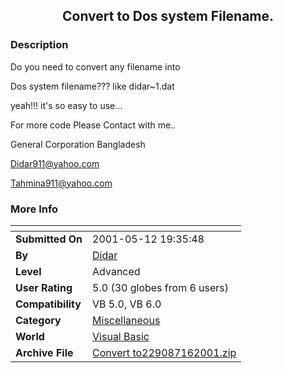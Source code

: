 ﻿<div align="center">

## Convert to Dos system  Filename\.


</div>

### Description

Do you need to convert any filename into

Dos system filename??? like didar~1.dat

yeah!!! it's so easy to use...

For more code Please Contact with me..

General Corporation Bangladesh

Didar911@yahoo.com

Tahmina911@yahoo.com
 
### More Info
 


<span>             |<span>
---                |---
**Submitted On**   |2001-05-12 19:35:48
**By**             |[Didar](https://github.com/Planet-Source-Code/PSCIndex/blob/master/ByAuthor/didar.md)
**Level**          |Advanced
**User Rating**    |5.0 (30 globes from 6 users)
**Compatibility**  |VB 5\.0, VB 6\.0
**Category**       |[Miscellaneous](https://github.com/Planet-Source-Code/PSCIndex/blob/master/ByCategory/miscellaneous__1-1.md)
**World**          |[Visual Basic](https://github.com/Planet-Source-Code/PSCIndex/blob/master/ByWorld/visual-basic.md)
**Archive File**   |[Convert to229087162001\.zip](https://github.com/Planet-Source-Code/didar-convert-to-dos-system-filename__1-25099/archive/master.zip)








